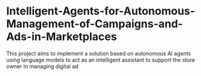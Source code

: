 # Intelligent-Agents-for-Autonomous-Management-of-Campaigns-and-Ads-in-Marketplaces
This project aims to implement a solution based on autonomous AI agents using language models to act as an intelligent assistant to support the store owner in managing digital ad
